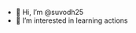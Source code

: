 - 👋 Hi, I’m @suvodh25
- 👀 I’m interested in learning actions


<!---
suvodh25/suvodh25 is a ✨ special ✨ repository because its `README.md` (this file) appears on your GitHub profile.
You can click the Preview link to take a look at your changes.
--->
